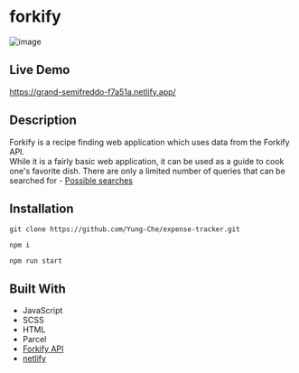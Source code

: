 # forkify
![image](https://github.com/Yung-Che/forkify/blob/master/src/img/forkify.gif)

## Live Demo
https://grand-semifreddo-f7a51a.netlify.app/

## Description
Forkify is a recipe finding web application which uses data from the Forkify API.  
While it is a fairly basic web application, it can be used as a guide to cook one's favorite dish. 
There are only a limited number of queries that can be searched for - [Possible searches](https://forkify-api.herokuapp.com/phrases.html) 

## Installation
```
git clone https://github.com/Yung-Che/expense-tracker.git
```
```
npm i
```
```
npm run start
```

## Built With
*   JavaScript
*   SCSS
*   HTML
*   Parcel
*   [Forkify API](https://forkify-api.herokuapp.com/v2)
*   [netlify](https://www.netlify.com/)

